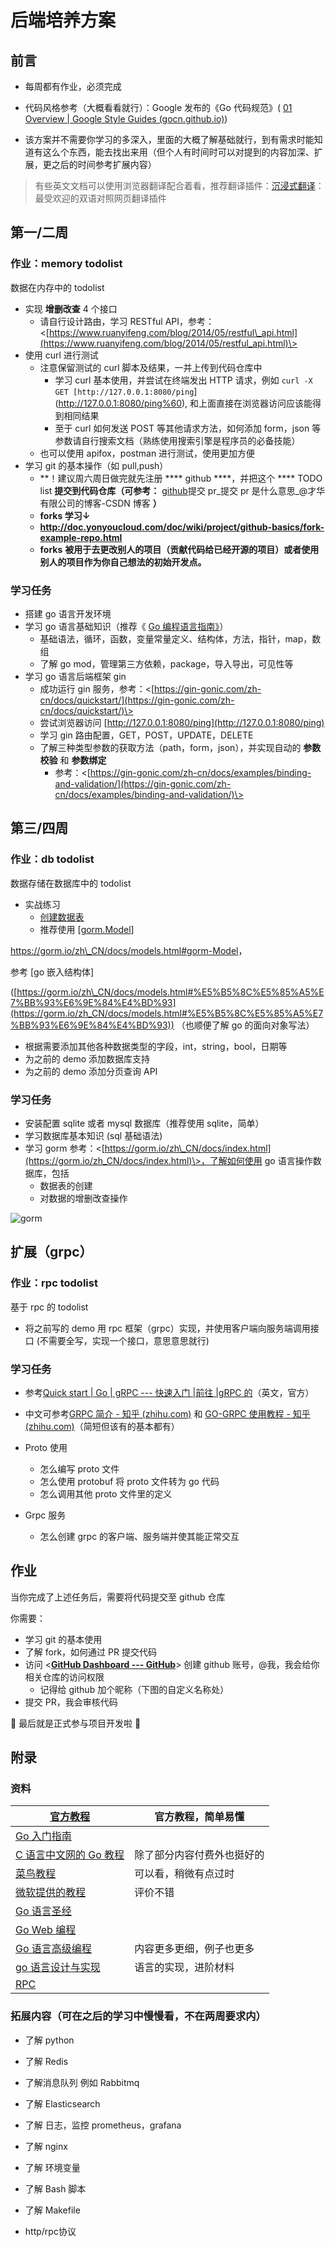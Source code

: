 # 后端培养方案

## 前言

- 每周都有作业，必须完成

- 代码风格参考（大概看看就行）：Google 发布的《Go 代码规范》( [01 Overview | Google Style Guides (gocn.github.io)](https://gocn.github.io/styleguide/docs/01-overview/))
- 该方案并不需要你学习的多深入，里面的大概了解基础就行，到有需求时能知道有这么个东西，能去找出来用（但个人有时间时可以对提到的内容加深、扩展，更之后的时间参考扩展内容）

> 有些英文文档可以使用浏览器翻译配合着看，推荐翻译插件：[沉浸式翻译](https://immersivetranslate.com/)：最受欢迎的双语对照网页翻译插件

## 第一/二周

### 作业：memory todolist

数据在内存中的 todolist

- 实现  **增删改查**  4 个接口
  - 请自行设计路由，学习 RESTful API，参考：\<[https://www.ruanyifeng.com/blog/2014/05/restful\_api.html](https://www.ruanyifeng.com/blog/2014/05/restful_api.html)\>
- 使用 curl 进行测试
  - 注意保留测试的 curl 脚本及结果，一并上传到代码仓库中
    - 学习 curl 基本使用，并尝试在终端发出 HTTP 请求，例如 `curl -X GET [http://127.0.0.1:8080/ping`](<http://127.0.0.1:8080/ping%60>), 和上面直接在浏览器访问应该能得到相同结果
    - 至于 curl 如何发送 POST 等其他请求方法，如何添加 form，json 等参数请自行搜索文档（熟练使用搜索引擎是程序员的必备技能）
  - 也可以使用 apifox，postman 进行测试，使用更加方便
- 学习 git 的基本操作（如 pull,push）
  - **！建议周六周日做完就先注册 **** github ****，并把这个 **** TODO list  **提交到代码仓库（可参考：** [github](https://blog.csdn.net/gentleman_hua/article/details/123816150?spm=1001.2014.3001.5506)提交 pr\_提交 pr 是什么意思\_@才华有限公司的博客-CSDN 博客 **）**
  - **forks 学习↓**
  - **<http://doc.yonyoucloud.com/doc/wiki/project/github-basics/fork-example-repo.html>**
  - **forks**  **被用于去更改别人的项目（贡献代码给已经开源的项目）或者使用别人的项目作为你自己想法的初始开发点。**

### 学习任务

- 搭建 go 语言开发环境
- 学习 go 语言基础知识（推荐《 [Go 编程语言指南》](https://tour.go-zh.org/welcome/1)）
  - 基础语法，循环，函数，变量常量定义、结构体，方法，指针，map，数组
  - 了解 go mod，管理第三方依赖，package，导入导出，可见性等
- 学习 go 语言后端框架 gin
  - 成功运行 gin 服务，参考：\<[https://gin-gonic.com/zh-cn/docs/quickstart/](https://gin-gonic.com/zh-cn/docs/quickstart/)\>
  - 尝试浏览器访问 [http://127.0.0.1:8080/ping](http://127.0.0.1:8080/ping)
  - 学习 gin 路由配置，GET，POST，UPDATE，DELETE
  - 了解三种类型参数的获取方法（path，form，json），并实现自动的 **参数校验** 和 **参数绑定**
    - 参考：\<[https://gin-gonic.com/zh-cn/docs/examples/binding-and-validation/](https://gin-gonic.com/zh-cn/docs/examples/binding-and-validation/)\>

## 第三/四周

### 作业：db todolist

数据存储在数据库中的 todolist

- 实战练习
  - [创建数据表](https://gorm.io/zh\_CN/docs/migration.html)
  - 推荐使用 [[gorm.Model](http://gorm.Model/)]

<https://gorm.io/zh\_CN/docs/models.html#gorm-Model>，

参考 [go 嵌入结构体]

([https://gorm.io/zh\_CN/docs/models.html#%E5%B5%8C%E5%85%A5%E7%BB%93%E6%9E%84%E4%BD%93](https://gorm.io/zh_CN/docs/models.html#%E5%B5%8C%E5%85%A5%E7%BB%93%E6%9E%84%E4%BD%93)) （也顺便了解 go 的面向对象写法）

- 根据需要添加其他各种数据类型的字段，int，string，bool，日期等
- 为之前的 demo 添加数据库支持
- 为之前的 demo 添加分页查询 API

### 学习任务

- 安装配置 sqlite 或者 mysql 数据库（推荐使用 sqlite，简单）
- 学习数据库基本知识 (sql 基础语法)
- 学习 gorm 参考：\<[https://gorm.io/zh\_CN/docs/index.html](https://gorm.io/zh_CN/docs/index.html)\>，了解如何使用 go 语言操作数据库，包括
  - 数据表的创建
  - 对数据的增删改查操作

![gorm](./res/gorm.png)

## 扩展（grpc）

### 作业：rpc todolist

基于 rpc 的 todolist

- 将之前写的 demo 用 rpc 框架（grpc）实现，并使用客户端向服务端调用接口 (不需要全写，实现一个接口，意思意思就行)

### 学习任务

- 参考[Quick start | Go | gRPC --- 快速入门 |前往 |gRPC 的](https://grpc.io/docs/languages/go/quickstart/)（英文，官方）
- 中文可参考[GRPC 简介 - 知乎 (zhihu.com)](https://zhuanlan.zhihu.com/p/411315625) 和 [GO-GRPC 使用教程 - 知乎 (zhihu.com)](https://zhuanlan.zhihu.com/p/411317961)（简短但该有的基本都有）

- Proto 使用
  - 怎么编写 proto 文件
  - 怎么使用 protobuf 将 proto 文件转为 go 代码
  - 怎么调用其他 proto 文件里的定义

- Grpc 服务

  - 怎么创建 grpc 的客户端、服务端并使其能正常交互

## 作业

当你完成了上述任务后，需要将代码提交至 github 仓库

你需要：

- 学习 git 的基本使用
- 了解 fork，如何通过 PR 提交代码
- 访问 \<[**GitHub Dashboard --- GitHub**](https://github.com/dashboard)\> 创建 github 账号，@我，我会给你相关仓库的访问权限
  - 记得给 github 加个昵称（下图的自定义名称处）
- 提交 PR，我会审核代码

🎉 最后就是正式参与项目开发啦 🎉

## 附录

### 资料

| [官方教程](https://tour.go-zh.org/) | 官方教程，简单易懂 |
| --- | --- |
| [Go 入门指南](https://go.wuhaolin.cn/the-way-to-go/) | |
| [C 语言中文网的 Go 教程](http://c.biancheng.net/golang/) | 除了部分内容付费外也挺好的 |
| [菜鸟教程](https://www.runoob.com/go/go-tutorial.html) | 可以看，稍微有点过时 |
| [微软提供的教程](https://learn.microsoft.com/zh-cn/training/paths/go-first-steps/) | 评价不错 |
| [Go 语言圣经](https://go.wuhaolin.cn/gopl/) | |
| [Go Web 编程](https://go.wuhaolin.cn/build-web-application-with-golang/) |
| [Go 语言高级编程](https://go.wuhaolin.cn/advanced-go-programming-book/) | 内容更多更细，例子也更多 |
| [go 语言设计与实现](https://draveness.me/golang/) | 语言的实现，进阶材料 |
| [RPC](http://books.studygolang.com/go-rpc-programming-guide/) | |

### 拓展内容（可在之后的学习中慢慢看，不在两周要求内）

- 了解 python
- 了解 Redis

- 了解消息队列 例如 Rabbitmq
- 了解 Elasticsearch
- 了解 日志，监控 prometheus，grafana

- 了解 nginx
- 了解 环境变量
- 了解 Bash 脚本
- 了解 Makefile
- http/rpc协议
